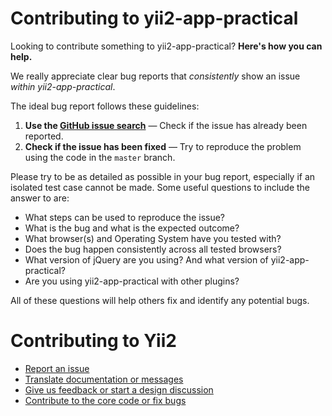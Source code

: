 Contributing to yii2-app-practical
==================================
Looking to contribute something to yii2-app-practical? **Here's how you can help.**

We really appreciate clear bug reports that _consistently_ show an issue
_within yii2-app-practical_.

The ideal bug report follows these guidelines:

1. **Use the [GitHub issue search][issue-search]**  &mdash; Check if the issue
   has already been reported.
2. **Check if the issue has been fixed**  &mdash; Try to reproduce the problem
   using the code in the `master` branch.

Please try to be as detailed as possible in your bug report, especially if an
isolated test case cannot be made. Some useful questions to include the answer
to are:

- What steps can be used to reproduce the issue?
- What is the bug and what is the expected outcome?
- What browser(s) and Operating System have you tested with?
- Does the bug happen consistently across all tested browsers?
- What version of jQuery are you using? And what version of yii2-app-practical?
- Are you using yii2-app-practical with other plugins?

All of these questions will help others fix and identify any potential bugs.

Contributing to Yii2
====================

- [Report an issue](https://github.com/yiisoft/yii2/blob/master/docs/internals/report-an-issue.md)
- [Translate documentation or messages](https://github.com/yiisoft/yii2/blob/master/docs/internals/translation-workflow.md)
- [Give us feedback or start a design discussion](http://www.yiiframework.com/forum/index.php/forum/42-general-discussions-for-yii-20/)
- [Contribute to the core code or fix bugs](https://github.com/yiisoft/yii2/blob/master/docs/internals/git-workflow.md)

[issue-search]: https://github.com/kartik-v/yii2-app-practical/search?q=&type=Issues
[issue-tracker]: https://github.com/kartik-v/yii2-app-practical/issues